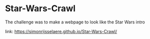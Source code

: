 # Star-Wars-Crawl

The challenge was to make a webpage to look like the Star Wars intro

link: https://simonrijsselaere.github.io/Star-Wars-Crawl/
